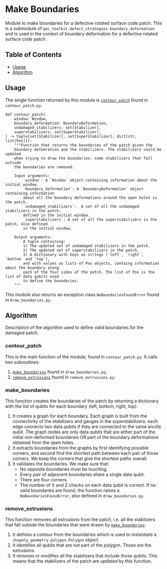 # Make Boundaries
Module to make boundaries for a defective rotated surface code patch.
This is a submodule of `qec_toolkit.defect_strategies.boundary_deformation` and is used in the context of
boundary deformation for a defective rotated surface code patch.

## Table of Contents
- [Usage](#usage)
- [Algorithm](#algorithm)

## Usage
The single function returned by this module is [`contour_patch`](#contour_patch) found in `contour_patch.py`.
```
def contour_patch(
    window: Window,
    boundary_deformation: BoundaryDeformation,
    undamaged_stabilizers: set[Stabilizer],
    superstabilizers: set[SuperStabilizer],
) -> tuple[set[Stabilizer], set[SuperStabilizer], dict[str, list[Pos]]]:
    """Function that returns the boundaries of the patch given the
    boundary defomration and the stabilizers. The stabilizers could be updated
    when trying to draw the boundaries: some stabilizers that fall outside
    the boundaries are removed.

    Input arguments:
        `window`: A `Window` object containing information about the initial window.
        `boundary_deformation`: A `BoundaryDeformation` object containing information
        about all the boundary deformations around the open holes in the patch.
        `undamaged_stabilizers`:  A set of all the undamaged stabilizers in the patch,
        defined in the initial window.
        `superstabilizers`: A set of all the superstabilizers in the patch, also defined
        in the initial window.

    Output arguments:
        A tuple containing:
        1) The updated set of undamaged stabilizers in the patch.
        2) The updated set of superstabilizers in the patch.
        3) A dictionary with keys as strings (`left`, `right`, `bottom` and `top`),
        and with values as lists of Pos objects, containg information about the boundary along
        each of the four sides of the patch. The list of Pos is the list of data qubits used
        to define the boundaries.
    """
```
This module also returns an exception class `NoBoundariesFoundError` found in `draw_boundaries.py`.

## Algorithm
Description of the algorithm used to define valid boundaries for the damaged patch.

### contour_patch
This is the main function of the module, found in `contour_patch.py`. It calls two subroutines:
1. [`make_boundaries`](#make_boundaries) found in `draw_boundaries.py`;
2. [`remove_extrusions`](#remove_extrusions) found in `remove_extrusions.py`.

### make_boundaries
This function creates the boundaries of the patch by returning a dictionary with the list of qubits
for each boundary (left, bottom, right, top):
1. It creates a graph for each boundary. Each graph is built from the connectivity of the stabilizers
    and gauges in the superstabilizers: each edge connects two data qubits if they are connected to the
    same ancilla qubit. The graph nodes are only data qubits that are either part of the initial
    non-deformed boundaries OR part of the boundary deformations obtained from the open holes.
2. It extracts boundaries from the graphs by first identifying possible corners, and second find the
    shortest path between each pair of those corners. We keep the corners that give the shortest paths
    overall.
3. It validates the boundaries. We make sure that:
    - No opposite boundaries must be touching.
    - Every pair of adjescent boundaries share a single data qubit.
    - There are four corners.
    - The number of X and Z checks on each data qubit is correct.
    If no valid boundaries are found, the function raises a `NoBoundariesFoundError`, also defined in
    `draw_boundaries.py`.

### remove_extrusions
This function removes all extrusions from the patch, i.e. all the stabilizers that fall outside the
boundaries that were drawn by [`make_boundaries`](#make_boundaries):
1. It defines a contour from the boundaries which is used to instantiate a `shapely.geometry.polygon.Polygon`
object.
2. It identifies all qubits that are not part of the polygon. Those are the extrusions.
3. It removes or modifies all the stabilizers that include those qubits. This means that the stabilizers of
the patch are *updated* by this function.